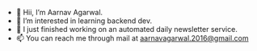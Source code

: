 - 👋 Hii, I’m Aarnav Agarwal.
- 👀 I’m interested in learning backend dev. 
- 🌱 I just finished working on an automated daily newsletter service. 
- 📫 You can reach me through mail at aarnavagarwal.2016@gmail.com
